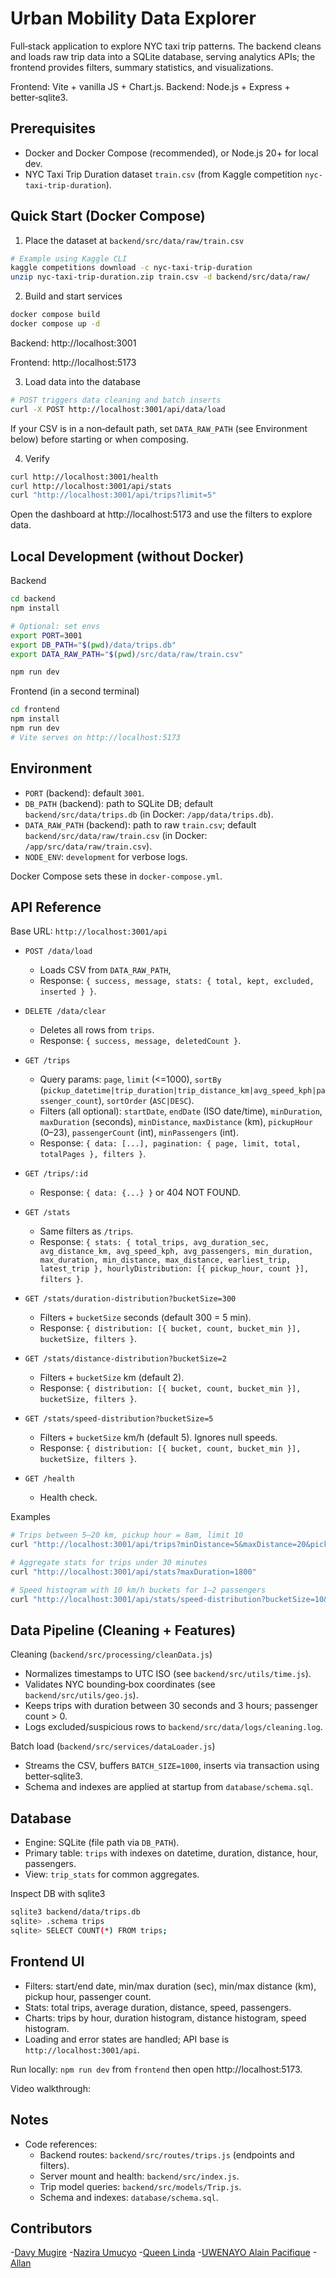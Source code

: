 # Urban Mobility Data Explorer

Full‑stack application to explore NYC taxi trip patterns. The backend cleans and loads raw trip data into a SQLite database, serving analytics APIs; the frontend provides filters, summary statistics, and visualizations.

Frontend: Vite + vanilla JS + Chart.js. 
Backend: Node.js + Express + better‑sqlite3.

## Prerequisites

- Docker and Docker Compose (recommended), or Node.js 20+ for local dev.
- NYC Taxi Trip Duration dataset `train.csv` (from Kaggle competition `nyc-taxi-trip-duration`).

## Quick Start (Docker Compose)  

1) Place the dataset at `backend/src/data/raw/train.csv`

```bash
# Example using Kaggle CLI
kaggle competitions download -c nyc-taxi-trip-duration
unzip nyc-taxi-trip-duration.zip train.csv -d backend/src/data/raw/
```

2) Build and start services

```bash
docker compose build
docker compose up -d
```

Backend: http://localhost:3001

Frontend: http://localhost:5173

3) Load data into the database

```bash
# POST triggers data cleaning and batch inserts
curl -X POST http://localhost:3001/api/data/load
```

If your CSV is in a non‑default path, set `DATA_RAW_PATH` (see Environment below) before starting or when composing.

4) Verify

```bash
curl http://localhost:3001/health
curl http://localhost:3001/api/stats
curl "http://localhost:3001/api/trips?limit=5"
```

Open the dashboard at http://localhost:5173 and use the filters to explore data.

## Local Development (without Docker)

Backend

```bash
cd backend
npm install

# Optional: set envs
export PORT=3001
export DB_PATH="$(pwd)/data/trips.db"
export DATA_RAW_PATH="$(pwd)/src/data/raw/train.csv"

npm run dev
```

Frontend (in a second terminal)

```bash
cd frontend
npm install
npm run dev
# Vite serves on http://localhost:5173
```

## Environment

- `PORT` (backend): default `3001`.
- `DB_PATH` (backend): path to SQLite DB; default `backend/src/data/trips.db` (in Docker: `/app/data/trips.db`).
- `DATA_RAW_PATH` (backend): path to raw `train.csv`; default `backend/src/data/raw/train.csv` (in Docker: `/app/src/data/raw/train.csv`).
- `NODE_ENV`: `development` for verbose logs.

Docker Compose sets these in `docker-compose.yml`.

## API Reference

Base URL: `http://localhost:3001/api`

- `POST /data/load`
  - Loads CSV from `DATA_RAW_PATH`,
  - Response: `{ success, message, stats: { total, kept, excluded, inserted } }`.

- `DELETE /data/clear`
  - Deletes all rows from `trips`.
  - Response: `{ success, message, deletedCount }`.

- `GET /trips`
  - Query params: `page`, `limit` (<=1000), `sortBy` (`pickup_datetime|trip_duration|trip_distance_km|avg_speed_kph|passenger_count`), `sortOrder` (`ASC|DESC`).
  - Filters (all optional): `startDate`, `endDate` (ISO date/time), `minDuration`, `maxDuration` (seconds), `minDistance`, `maxDistance` (km), `pickupHour` (0–23), `passengerCount` (int), `minPassengers` (int).
  - Response: `{ data: [...], pagination: { page, limit, total, totalPages }, filters }`.

- `GET /trips/:id`
  - Response: `{ data: {...} }` or 404 NOT FOUND.

- `GET /stats`
  - Same filters as `/trips`.
  - Response: `{ stats: { total_trips, avg_duration_sec, avg_distance_km, avg_speed_kph, avg_passengers, min_duration, max_duration, min_distance, max_distance, earliest_trip, latest_trip }, hourlyDistribution: [{ pickup_hour, count }], filters }`.

- `GET /stats/duration-distribution?bucketSize=300`
  - Filters + `bucketSize` seconds (default 300 = 5 min).
  - Response: `{ distribution: [{ bucket, count, bucket_min }], bucketSize, filters }`.

- `GET /stats/distance-distribution?bucketSize=2`
  - Filters + `bucketSize` km (default 2).
  - Response: `{ distribution: [{ bucket, count, bucket_min }], bucketSize, filters }`.

- `GET /stats/speed-distribution?bucketSize=5`
  - Filters + `bucketSize` km/h (default 5). Ignores null speeds.
  - Response: `{ distribution: [{ bucket, count, bucket_min }], bucketSize, filters }`.

- `GET /health`
  - Health check.

Examples

```bash
# Trips between 5–20 km, pickup hour = 8am, limit 10
curl "http://localhost:3001/api/trips?minDistance=5&maxDistance=20&pickupHour=8&limit=10"

# Aggregate stats for trips under 30 minutes
curl "http://localhost:3001/api/stats?maxDuration=1800"

# Speed histogram with 10 km/h buckets for 1–2 passengers
curl "http://localhost:3001/api/stats/speed-distribution?bucketSize=10&minPassengers=1&passengerCount=2"
```

## Data Pipeline (Cleaning + Features)

Cleaning (`backend/src/processing/cleanData.js`)

- Normalizes timestamps to UTC ISO (see `backend/src/utils/time.js`).
- Validates NYC bounding‑box coordinates (see `backend/src/utils/geo.js`).
- Keeps trips with duration between 30 seconds and 3 hours; passenger count > 0.
- Logs excluded/suspicious rows to `backend/src/data/logs/cleaning.log`.

Batch load (`backend/src/services/dataLoader.js`)

- Streams the CSV, buffers `BATCH_SIZE=1000`, inserts via transaction using better‑sqlite3.
- Schema and indexes are applied at startup from `database/schema.sql`.

## Database

- Engine: SQLite (file path via `DB_PATH`).
- Primary table: `trips` with indexes on datetime, duration, distance, hour, passengers.
- View: `trip_stats` for common aggregates.

Inspect DB with sqlite3

```bash
sqlite3 backend/data/trips.db 
sqlite> .schema trips
sqlite> SELECT COUNT(*) FROM trips;
```

## Frontend UI

- Filters: start/end date, min/max duration (sec), min/max distance (km), pickup hour, passenger count.
- Stats: total trips, average duration, distance, speed, passengers.
- Charts: trips by hour, duration histogram, distance histogram, speed histogram.
- Loading and error states are handled; API base is `http://localhost:3001/api`.

Run locally: `npm run dev` from `frontend` then open http://localhost:5173.

Video walkthrough:

## Notes

- Code references:
  - Backend routes: `backend/src/routes/trips.js` (endpoints and filters).
  - Server mount and health: `backend/src/index.js`.
  - Trip model queries: `backend/src/models/Trip.js`.
  - Schema and indexes: `database/schema.sql`.
## Contributors
-[Davy Mugire](https://github.com/davy-mgr)
-[Nazira Umucyo](https://github.com/Nazira-umucyo)
-[Queen Linda](https://github.com/Queenlinda12)
-[UWENAYO Alain Pacifique](https://github.com/uwenayoallain)
-[Allan](https://github.com/0Allan1)
